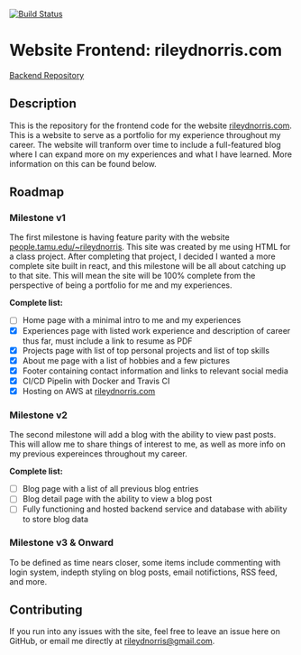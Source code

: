 [![Build Status](https://travis-ci.com/rileydnorris/rileydnorris.com-frontend.svg?branch=master)](https://travis-ci.com/rileydnorris/rileydnorris.com-frontend)

# Website Frontend: rileydnorris.com
[Backend Repository](https://github.com/rileydnorris/rileydnorris.com-backend)

## Description
This is the repository for the frontend code for the website [rileydnorris.com](rileydnorris.com). This is a website to serve as a portfolio for my experience throughout my career. The website will tranform over time to include a full-featured blog where I can expand more on my experiences and what I have learned. More information on this can be found below.

## Roadmap

### Milestone v1
The first milestone is having feature parity with the website [people.tamu.edu/~rileydnorris](people.tamu.edu/~rileydnorris). This site was created by me using HTML for a class project. After completing that project, I decided I wanted a more complete site built in react, and this milestone will be all about catching up to that site. This will mean the site will be 100% complete from the perspective of being a portfolio for me and my experiences.

**Complete list:**
- [ ] Home page with a minimal intro to me and my experiences
- [x] Experiences page with listed work experience and description of career thus far, must include a link to resume as PDF
- [x] Projects page with list of top personal projects and list of top skills
- [x] About me page with a list of hobbies and a few pictures
- [x] Footer containing contact information and links to relevant social media
- [x] CI/CD Pipelin with Docker and Travis CI
- [x] Hosting on AWS at [rileydnorris.com](rileydnorris.com)

### Milestone v2
The second milestone will add a blog with the ability to view past posts. This will allow me to share things of interest to me, as well as more info on my previous expereinces throughout my career.

**Complete list:**
- [ ] Blog page with a list of all previous blog entries
- [ ] Blog detail page with the ability to view a blog post
- [ ] Fully functioning and hosted backend service and database with ability to store blog data

### Milestone v3 & Onward
To be defined as time nears closer, some items include commenting with login system, indepth styling on blog posts, email notifictions, RSS feed, and more.

## Contributing
If you run into any issues with the site, feel free to leave an issue here on GitHub, or email me directly at [rileydnorris@gmail.com](mailto:rileydnorris@gmail.com).
